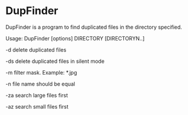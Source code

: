 DupFinder
=========
DupFinder is a program to find duplicated files in the directory specified.

Usage: DupFinder [options] DIRECTORY [DIRECTORYN..] 

 -d                                   delete duplicated files

 -ds                                  delete duplicated files in silent mode

 -m                                   filter mask. Example: *.jpg

 -n                                   file name should be equal

 -za                                  search large files first

 -az                                  search small files first